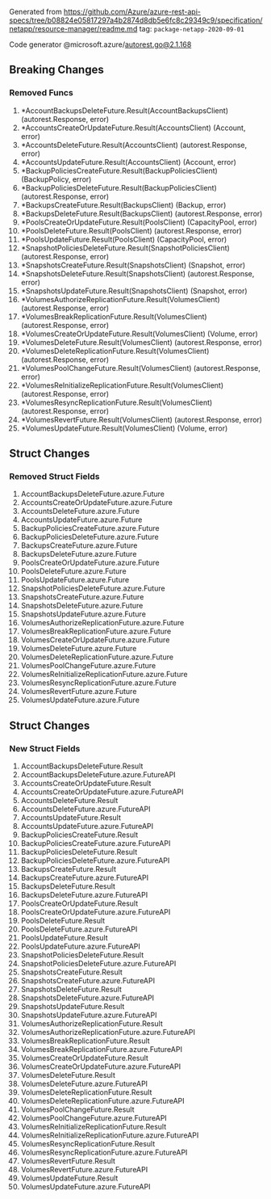 Generated from https://github.com/Azure/azure-rest-api-specs/tree/b08824e05817297a4b2874d8db5e6fc8c29349c9/specification/netapp/resource-manager/readme.md tag: `package-netapp-2020-09-01`

Code generator @microsoft.azure/autorest.go@2.1.168

## Breaking Changes

### Removed Funcs

1. *AccountBackupsDeleteFuture.Result(AccountBackupsClient) (autorest.Response, error)
1. *AccountsCreateOrUpdateFuture.Result(AccountsClient) (Account, error)
1. *AccountsDeleteFuture.Result(AccountsClient) (autorest.Response, error)
1. *AccountsUpdateFuture.Result(AccountsClient) (Account, error)
1. *BackupPoliciesCreateFuture.Result(BackupPoliciesClient) (BackupPolicy, error)
1. *BackupPoliciesDeleteFuture.Result(BackupPoliciesClient) (autorest.Response, error)
1. *BackupsCreateFuture.Result(BackupsClient) (Backup, error)
1. *BackupsDeleteFuture.Result(BackupsClient) (autorest.Response, error)
1. *PoolsCreateOrUpdateFuture.Result(PoolsClient) (CapacityPool, error)
1. *PoolsDeleteFuture.Result(PoolsClient) (autorest.Response, error)
1. *PoolsUpdateFuture.Result(PoolsClient) (CapacityPool, error)
1. *SnapshotPoliciesDeleteFuture.Result(SnapshotPoliciesClient) (autorest.Response, error)
1. *SnapshotsCreateFuture.Result(SnapshotsClient) (Snapshot, error)
1. *SnapshotsDeleteFuture.Result(SnapshotsClient) (autorest.Response, error)
1. *SnapshotsUpdateFuture.Result(SnapshotsClient) (Snapshot, error)
1. *VolumesAuthorizeReplicationFuture.Result(VolumesClient) (autorest.Response, error)
1. *VolumesBreakReplicationFuture.Result(VolumesClient) (autorest.Response, error)
1. *VolumesCreateOrUpdateFuture.Result(VolumesClient) (Volume, error)
1. *VolumesDeleteFuture.Result(VolumesClient) (autorest.Response, error)
1. *VolumesDeleteReplicationFuture.Result(VolumesClient) (autorest.Response, error)
1. *VolumesPoolChangeFuture.Result(VolumesClient) (autorest.Response, error)
1. *VolumesReInitializeReplicationFuture.Result(VolumesClient) (autorest.Response, error)
1. *VolumesResyncReplicationFuture.Result(VolumesClient) (autorest.Response, error)
1. *VolumesRevertFuture.Result(VolumesClient) (autorest.Response, error)
1. *VolumesUpdateFuture.Result(VolumesClient) (Volume, error)

## Struct Changes

### Removed Struct Fields

1. AccountBackupsDeleteFuture.azure.Future
1. AccountsCreateOrUpdateFuture.azure.Future
1. AccountsDeleteFuture.azure.Future
1. AccountsUpdateFuture.azure.Future
1. BackupPoliciesCreateFuture.azure.Future
1. BackupPoliciesDeleteFuture.azure.Future
1. BackupsCreateFuture.azure.Future
1. BackupsDeleteFuture.azure.Future
1. PoolsCreateOrUpdateFuture.azure.Future
1. PoolsDeleteFuture.azure.Future
1. PoolsUpdateFuture.azure.Future
1. SnapshotPoliciesDeleteFuture.azure.Future
1. SnapshotsCreateFuture.azure.Future
1. SnapshotsDeleteFuture.azure.Future
1. SnapshotsUpdateFuture.azure.Future
1. VolumesAuthorizeReplicationFuture.azure.Future
1. VolumesBreakReplicationFuture.azure.Future
1. VolumesCreateOrUpdateFuture.azure.Future
1. VolumesDeleteFuture.azure.Future
1. VolumesDeleteReplicationFuture.azure.Future
1. VolumesPoolChangeFuture.azure.Future
1. VolumesReInitializeReplicationFuture.azure.Future
1. VolumesResyncReplicationFuture.azure.Future
1. VolumesRevertFuture.azure.Future
1. VolumesUpdateFuture.azure.Future

## Struct Changes

### New Struct Fields

1. AccountBackupsDeleteFuture.Result
1. AccountBackupsDeleteFuture.azure.FutureAPI
1. AccountsCreateOrUpdateFuture.Result
1. AccountsCreateOrUpdateFuture.azure.FutureAPI
1. AccountsDeleteFuture.Result
1. AccountsDeleteFuture.azure.FutureAPI
1. AccountsUpdateFuture.Result
1. AccountsUpdateFuture.azure.FutureAPI
1. BackupPoliciesCreateFuture.Result
1. BackupPoliciesCreateFuture.azure.FutureAPI
1. BackupPoliciesDeleteFuture.Result
1. BackupPoliciesDeleteFuture.azure.FutureAPI
1. BackupsCreateFuture.Result
1. BackupsCreateFuture.azure.FutureAPI
1. BackupsDeleteFuture.Result
1. BackupsDeleteFuture.azure.FutureAPI
1. PoolsCreateOrUpdateFuture.Result
1. PoolsCreateOrUpdateFuture.azure.FutureAPI
1. PoolsDeleteFuture.Result
1. PoolsDeleteFuture.azure.FutureAPI
1. PoolsUpdateFuture.Result
1. PoolsUpdateFuture.azure.FutureAPI
1. SnapshotPoliciesDeleteFuture.Result
1. SnapshotPoliciesDeleteFuture.azure.FutureAPI
1. SnapshotsCreateFuture.Result
1. SnapshotsCreateFuture.azure.FutureAPI
1. SnapshotsDeleteFuture.Result
1. SnapshotsDeleteFuture.azure.FutureAPI
1. SnapshotsUpdateFuture.Result
1. SnapshotsUpdateFuture.azure.FutureAPI
1. VolumesAuthorizeReplicationFuture.Result
1. VolumesAuthorizeReplicationFuture.azure.FutureAPI
1. VolumesBreakReplicationFuture.Result
1. VolumesBreakReplicationFuture.azure.FutureAPI
1. VolumesCreateOrUpdateFuture.Result
1. VolumesCreateOrUpdateFuture.azure.FutureAPI
1. VolumesDeleteFuture.Result
1. VolumesDeleteFuture.azure.FutureAPI
1. VolumesDeleteReplicationFuture.Result
1. VolumesDeleteReplicationFuture.azure.FutureAPI
1. VolumesPoolChangeFuture.Result
1. VolumesPoolChangeFuture.azure.FutureAPI
1. VolumesReInitializeReplicationFuture.Result
1. VolumesReInitializeReplicationFuture.azure.FutureAPI
1. VolumesResyncReplicationFuture.Result
1. VolumesResyncReplicationFuture.azure.FutureAPI
1. VolumesRevertFuture.Result
1. VolumesRevertFuture.azure.FutureAPI
1. VolumesUpdateFuture.Result
1. VolumesUpdateFuture.azure.FutureAPI
